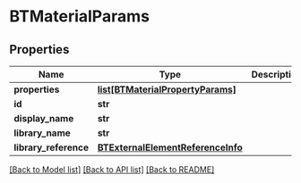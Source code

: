 # BTMaterialParams

## Properties
Name | Type | Description | Notes
------------ | ------------- | ------------- | -------------
**properties** | [**list[BTMaterialPropertyParams]**](BTMaterialPropertyParams.md) |  | [optional] 
**id** | **str** |  | [optional] 
**display_name** | **str** |  | [optional] 
**library_name** | **str** |  | [optional] 
**library_reference** | [**BTExternalElementReferenceInfo**](BTExternalElementReferenceInfo.md) |  | [optional] 

[[Back to Model list]](../README.md#documentation-for-models) [[Back to API list]](../README.md#documentation-for-api-endpoints) [[Back to README]](../README.md)


